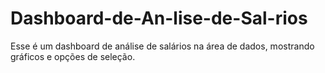 # Dashboard-de-An-lise-de-Sal-rios
Esse é um dashboard de análise de salários na área de dados, mostrando gráficos e opções de seleção.
